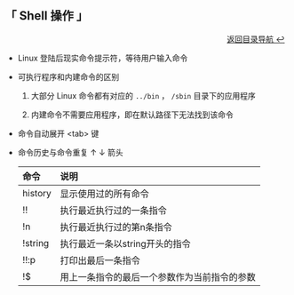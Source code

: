 ## 「 Shell 操作 」

<div align="right">
    <a href="https://github.com/fmw666/Linux">返回目录导航 ↩</a>
</div>

+ Linux 登陆后现实命令提示符，等待用户输入命令

+ 可执行程序和内建命令的区别

    1. 大部分 Linux 命令都有对应的 `../bin` ， `/sbin` 目录下的应用程序

    1. 内建命令不需要应用程序，即在默认路径下无法找到该命令

+ 命令自动展开 \<tab> 键

+ 命令历史与命令重复 ↑ ↓ 箭头

    |命令|说明|
    |:---|:--|
    |history|显示使用过的所有命令|
    |!!|执行最近执行过的一条指令|
    |!n|执行最近执行过的第n条指令|
    |!string|执行最近一条以string开头的指令|
    |!!:p|打印出最后一条指令|
    |!$|用上一条指令的最后一个参数作为当前指令的参数|